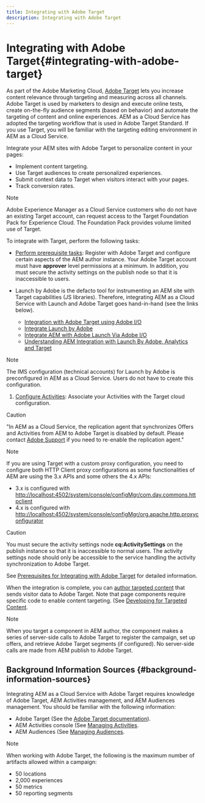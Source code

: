 ```yaml
---
title: Integrating with Adobe Target
description: Integrating with Adobe Target 
---
```


# Integrating with Adobe Target{#integrating-with-adobe-target}

As part of the Adobe Marketing Cloud, [Adobe Target](http://www.adobe.com/solutions/testing-targeting/testandtarget.html) lets you increase content relevance through targeting and measuring across all channels. Adobe Target is used by marketers to design and execute online tests, create on-the-fly audience segments (based on behavior) and automate the targeting of content and online experiences. AEM as a Cloud Service has adopted the targeting workflow that is used in Adobe Target Standard. If you use Target, you will be familiar with the targeting editing environment in AEM as a Cloud Service.

Integrate your AEM sites with Adobe Target to personalize content in your pages:

* Implement content targeting.
* Use Target audiences to create personalized experiences.
* Submit context data to Target when visitors interact with your pages.
* Track conversion rates.

>[!NOTE]
>
>Adobe Experience Manager as a Cloud Service customers who do not have an existing Target account, can request access to the Target Foundation Pack for Experience Cloud.  The Foundation Pack provides volume limited use of Target.


To integrate with Target, perform the following tasks:

* [Perform prerequisite tasks](https://docs.adobe.com/content/help/en/experience-manager-65/administering/integration/target-requirements.html): Register with Adobe Target and configure certain aspects of the AEM author instance. Your Adobe Target account must have **approver** level permissions at a minimum. In addition, you must secure the activity settings on the publish node so that it is inaccessible to users.

* Launch by Adobe is the defacto tool for instrumenting an AEM site with Target capabilities (JS libraries). Therefore, integrating AEM as a Cloud Service with Launch and Adobe Target goes hand-in-hand (see the links below).
   
  * [Integration with Adobe Target using Adobe I/O](https://docs.adobe.com/content/help/en/experience-manager-65/administering/integration/integration-ims-adobe-io.html)
  * [Integrate Launch by Adobe](https://docs.adobe.com/content/help/en/experience-manager-learn/sites/integrations/adobe-launch-integration-tutorial-understand.html)
  * [Integrate AEM with Adobe Launch Via Adobe I/O](https://helpx.adobe.com/experience-manager/using/aem_launch_adobeio_integration.html)
  * [Understanding AEM Integration with Launch By Adobe, Analytics and Target](https://helpx.adobe.com/experience-manager/kt/integration/using/aem-launch-integration-tutorial-understand.html)

>[!NOTE]
>
>The IMS configuration (technical accounts) for Launch by Adobe is preconfigured in AEM as a Cloud Service. Users do not have to create this configuration.

1. [Configure Activities](https://docs.adobe.com/content/help/en/experience-manager-65/authoring/personalization/activitylib.html): Associate your Activities with the Target cloud configuration.

>[!CAUTION]
>
>"In AEM as a Cloud Service, the replication agent that synchronizes Offers and Activities from AEM to Adobe Target is disabled by default. Please contact [Adobe Support](https://helpx.adobe.com/contact/enterprise-support.ec.html#target) if you need to re-enable the replication agent."

>[!NOTE]
>
>If you are using Target with a custom proxy configuration, you need to configure both HTTP Client proxy configurations as some functionalities of AEM are using the 3.x APIs and some others the 4.x APIs:
>
>* 3.x is configured with [http://localhost:4502/system/console/configMgr/com.day.commons.httpclient](http://localhost:4502/system/console/configMgr/com.day.commons.httpclient)
>* 4.x is configured with [http://localhost:4502/system/console/configMgr/org.apache.http.proxyconfigurator](http://localhost:4502/system/console/configMgr/org.apache.http.proxyconfigurator)
>

>[!CAUTION]
>
>You must secure the activity settings node **cq:ActivitySettings** on the publish instance so that it is inaccessible to normal users. The activity settings node should only be accessible to the service handling the activity synchronization to Adobe Target.
>
>See [Prerequisites for Integrating with Adobe Target](https://docs.adobe.com/content/help/en/experience-manager-65/administering/integration/target-requirements.html#securing-the-activity-settings-node) for detailed information.

When the integration is complete, you can [author targeted content](https://docs.adobe.com/content/help/en/experience-manager-65/authoring/personalization/content-targeting-touch.html) that sends visitor data to Adobe Target. Note that page components require specific code to enable content targeting. (See [Developing for Targeted Content](https://docs.adobe.com/content/help/en/experience-manager-65/developing/personlization/target.html).

>[!NOTE]
>
>When you target a component in AEM author, the component makes a series of server-side calls to Adobe Target to register the campaign, set up offers, and retrieve Adobe Target segments (if configured). No server-side calls are made from AEM publish to Adobe Target.

## Background Information Sources {#background-information-sources}

Integrating AEM as a Cloud Service with Adobe Target requires knowledge of Adobe Target, AEM Activities management, and AEM Audiences management. You should be familiar with the following information:

* Adobe Target (See the [Adobe Target documentation](https://marketing.adobe.com/resources/help/en_US/target/)).
* AEM Activities console (See [Managing Activities](https://docs.adobe.com/content/help/en/experience-manager-65/authoring/personalization/activitylib.html).
* AEM Audiences (See [Managing Audiences](https://docs.adobe.com/content/help/en/experience-manager-65/authoring/personalization/managing-audiences.html).

>[!NOTE]
>
>When working with Adobe Target, the following is the maximum number of artifacts allowed within a campaign:
>
>* 50 locations
>* 2,000 experiences
>* 50 metrics
>* 50 reporting segments
>
